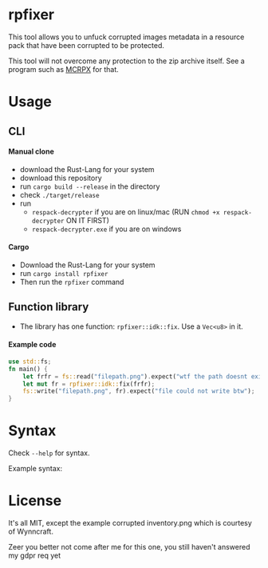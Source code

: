 # rpfixer

This tool allows you to unfuck corrupted images metadata in a resource pack that have been corrupted to be protected.

This tool will not overcome any protection to the zip archive itself. See a program such as [MCRPX](https://github.com/Speedy11CZ/mcrpx) for that.

# Usage


## CLI

#### Manual clone
- download the Rust-Lang for your system
- download this repository
- run `cargo build --release` in the directory
- check `./target/release`
- run 
  - `respack-decrypter` if you are on linux/mac (RUN `chmod +x respack-decrypter` ON IT FIRST) 
  - `respack-decrypter.exe` if you are on windows
#### Cargo
- Download the Rust-Lang for your system
- run `cargo install rpfixer`
- Then run the `rpfixer` command

## Function library
- The library has one function: `rpfixer::idk::fix`. Use a `Vec<u8>` in it.
#### Example code
```rust
use std::fs;
fn main() {
    let frfr = fs::read("filepath.png").expect("wtf the path doesnt exist");
    let mut fr = rpfixer::idk::fix(frfr);
    fs::write("filepath.png", fr).expect("file could not write btw");
}
```


# Syntax

Check `--help` for syntax.

Example syntax:


# License

It's all MIT, except the example corrupted inventory.png which is courtesy of Wynncraft. 

Zeer you better not come after me for this one, you still haven't answered my gdpr req yet